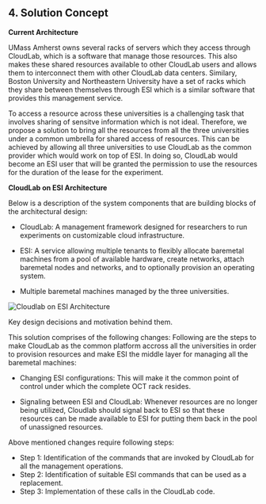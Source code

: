 ## 4. Solution Concept

**Current Architecture**

UMass Amherst owns several racks of servers which they access through CloudLab, which is a software that manage those resources. This also makes these shared resources available to other CloudLab users and allows them to interconnect them with other CloudLab data centers. Similary, Boston University and Northeastern University have a set of racks which they share between themselves through ESI which is a similar software that provides this management service.

To access a resource across these universities is a challenging task that involves sharing of sensitve information which is not ideal. Therefore, we propose a solution to bring all the resources from all the three universities under a common umbrella for shared access of resources. This can be achieved by allowing all three universities to use CloudLab as the common provider which would work on top of ESI. In doing so, CloudLab would become an ESI user that will be granted the permission to use the resources for the duration of the lease for the experiment.

**CloudLab on ESI Architecture** 

Below is a description of the system components that are building blocks of the architectural design:

* CloudLab: A management framework designed for researchers to run experiments on customizable cloud infrastructure.

* ESI: A service allowing multiple tenants to flexibly allocate baremetal machines from a pool of available hardware, create networks, attach baremetal nodes and networks, and to optionally provision an operating system.

* Multiple baremetal machines managed by the three universities.


![Cloudlab on ESI Architecture](https://user-images.githubusercontent.com/60124910/134443639-f8aeba2b-f611-4e33-aeb8-d72ee4f4cc01.png)


Key design decisions and motivation behind them.

This solution comprises of the following changes:
Following are the steps to make CloudLab as the common platform accross all the universities in order to provision resources and make ESI the middle layer for managing all the baremetal machines:

* Changing ESI configurations: This will make it the common point of control under which the complete OCT rack resides. 

* Signaling between ESI and CloudLab: Whenever resources are no longer being utilized, Cloudlab should signal back to ESI so that these resources can be made available to ESI for putting them back in the pool of unassigned resources.

Above mentioned changes require following steps:

* Step 1: Identification of the commands that are invoked by CloudLab for all the management operations.
* Step 2: Identification of suitable ESI commands that can be used as a replacement.
* Step 3: Implementation of these calls in the CloudLab code.

